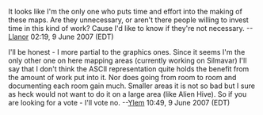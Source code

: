 It looks like I'm the only one who puts time and effort into the making
of these maps. Are they unnecessary, or aren't there people willing to
invest time in this kind of work? Cause I'd like to know if they're not
necessary. --[Llanor](User:MooNFisH.md "wikilink") 02:19, 9 June 2007
(EDT)

I'll be honest - I more partial to the graphics ones. Since it seems I'm
the only other one on here mapping areas (currently working on Silmavar)
I'll say that I don't think the ASCII representation quite holds the
benefit from the amount of work put into it. Nor does going from room to
room and documenting each room gain much. Smaller areas it is not so bad
but I sure as heck would not want to do it on a large area (like Alien
Hive). So if you are looking for a vote - I'll vote no.
--[Ylem](User:Ylem.md "wikilink") 10:49, 9 June 2007 (EDT)
